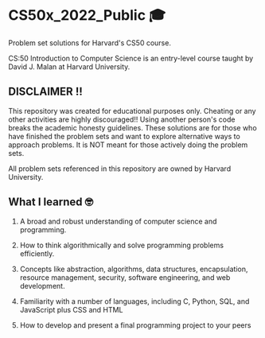 # CS50x_2022_Public 🎓

Problem set solutions for Harvard's CS50 course.

CS:50 Introduction to Computer Science is an entry-level course taught by David J. Malan at Harvard University. 


## DISCLAIMER ‼️

This repository was created for educational purposes only. Cheating or any other activities are highly discouraged!! Using 
another person's code breaks the academic honesty guidelines. These solutions are for those who have finished the problem sets 
and want to explore alternative ways to approach problems. It is NOT meant for those actively doing the problem sets.

All problem sets referenced in this repository are owned by Harvard University.


## What I learned 🤓

1. A broad and robust understanding of computer science and programming.

2. How to think algorithmically and solve programming problems efficiently.

3. Concepts like abstraction, algorithms, data structures, encapsulation, 
   resource management, security, software engineering, and web development.
   
4. Familiarity with a number of languages, including C, Python, SQL, and JavaScript plus CSS and HTML

5. How to develop and present a final programming project to your peers
